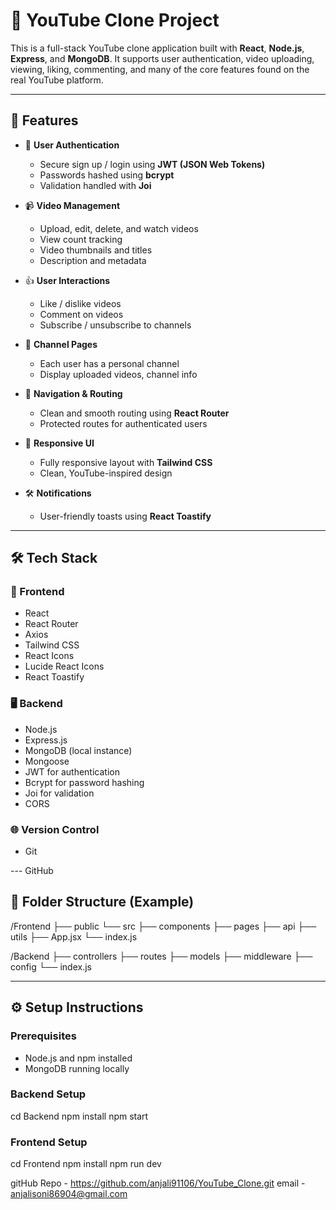 # 🎥 YouTube Clone Project

This is a full-stack YouTube clone application built with **React**, **Node.js**, **Express**, and **MongoDB**. It supports user authentication, video uploading, viewing, liking, commenting, and many of the core features found on the real YouTube platform.

---

## 🚀 Features

- 🔐 **User Authentication**
  - Secure sign up / login using **JWT (JSON Web Tokens)**
  - Passwords hashed using **bcrypt**
  - Validation handled with **Joi**

- 📹 **Video Management**
  - Upload, edit, delete, and watch videos
  - View count tracking
  - Video thumbnails and titles
  - Description and metadata

- 👍 **User Interactions**
  - Like / dislike videos
  - Comment on videos
  - Subscribe / unsubscribe to channels

- 👤 **Channel Pages**
  - Each user has a personal channel
  - Display uploaded videos, channel info

- 🧭 **Navigation & Routing**
  - Clean and smooth routing using **React Router**
  - Protected routes for authenticated users

- 📱 **Responsive UI**
  - Fully responsive layout with **Tailwind CSS**
  - Clean, YouTube-inspired design

- 🛠️ **Notifications**
  - User-friendly toasts using **React Toastify**

---

## 🛠️ Tech Stack

### 🔧 Frontend

- React
- React Router
- Axios
- Tailwind CSS
- React Icons
- Lucide React Icons
- React Toastify

### 🖥️ Backend

- Node.js
- Express.js
- MongoDB (local instance)
- Mongoose
- JWT for authentication
- Bcrypt for password hashing
- Joi for validation
- CORS

### 🌐 Version Control

- Git

--- GitHub

## 📁 Folder Structure (Example)
/Frontend
├── public
└── src
├── components
├── pages
├── api
├── utils
├── App.jsx
└── index.js

/Backend
├── controllers
├── routes
├── models
├── middleware
├── config
└── index.js


---

## ⚙️ Setup Instructions

### Prerequisites

- Node.js and npm installed
- MongoDB running locally

### Backend Setup

cd Backend
npm install
npm start

### Frontend Setup

cd Frontend
npm install
npm run dev

gitHub Repo - https://github.com/anjali91106/YouTube_Clone.git
email - anjalisoni86904@gmail.com
